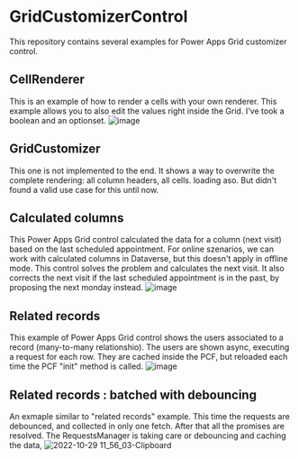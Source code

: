 # GridCustomizerControl

This repository contains several examples for Power Apps Grid customizer control.

## CellRenderer

This is an example of how to render a cells with your own renderer. This example allows you to also edit the values right inside the Grid.
I've took a boolean and an optionset.
![image](https://user-images.githubusercontent.com/29977935/189729238-fdc64013-940e-4604-bb7f-e8b4426402ce.png)

## GridCustomizer

This one is not implemented to the end. It shows a way to overwrite the complete rendering: all column headers, all cells. loading aso.
But didn't found a valid use case for this until now.

## Calculated columns

This Power Apps Grid control calculated the data for a column (next visit) based on the last scheduled appointment.
For online szenarios, we can work with calculated columns in Dataverse, but this doesn't apply in offline mode. This control solves the problem and calculates the next visit. It also corrects the next visit if the last scheduled appointment is in the past, by proposing the next monday instead.
![image](https://user-images.githubusercontent.com/29977935/189730249-87c23c4d-122d-4da9-9df1-f3fd879d9688.png)


## Related records

This example of Power Apps Grid control shows the users associated to a record (many-to-many relationshio). 
The users are shown async, executing a request for each row. They are cached inside the PCF, but reloaded each time the PCF "init" method is called.
![image](https://user-images.githubusercontent.com/29977935/189729052-d8ac4da2-41ab-4176-967a-eb7126845850.png)

## Related records : batched with debouncing
An exmaple similar to "related records" example. This time the requests are debounced, and collected in only one fetch. After that all the promises are resolved.
The RequestsManager is taking care or debouncing and caching the data,
![2022-10-29 11_56_03-Clipboard](https://user-images.githubusercontent.com/29977935/198836832-38e256b2-42e7-4da7-8cce-070c66ad20b6.png)

